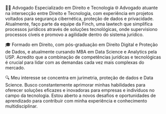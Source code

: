 👨‍💼 Advogado Especializado em Direito e Tecnologia 🌐
Advogado atuante na intersecção entre Direito e Tecnologia, com experiência em projetos voltados para segurança cibernética, proteção de dados e privacidade. Atualmente, faço parte da equipe da Finch, uma lawtech que simplifica processos jurídicos através de soluções tecnológicas, onde supervisiono processos cíveis e promovo a agilidade dentro do sistema jurídico.

🎓 Formado em Direito, com pós-graduação em Direito Digital e Proteção de Dados, e atualmente cursando MBA em Data Science e Analytics pela USP. Acredito que a combinação de competências jurídicas e tecnológicas é crucial para lidar com as demandas cada vez mais complexas do mercado.

🔍 Meu interesse se concentra em jurimetria, proteção de dados e Data Science. Busco constantemente aprimorar minhas habilidades para oferecer soluções eficazes e inovadoras para empresas e indivíduos no campo da tecnologia. Estou aberto a novos desafios e oportunidades de aprendizado para contribuir com minha experiência e conhecimento multidisciplinar.
<!---
oKevin19/oKevin19 is a ✨ special ✨ repository because its `README.md` (this file) appears on your GitHub profile.
You can click the Preview link to take a look at your changes.
--->
